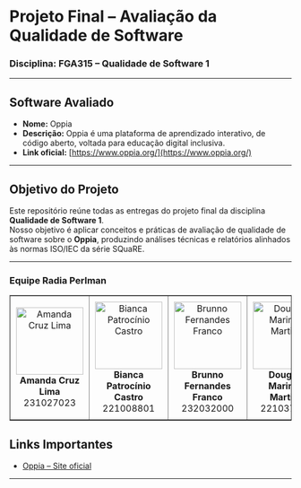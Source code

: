 # Projeto Final – Avaliação da Qualidade de Software  
### Disciplina: FGA315 – Qualidade de Software 1  

---

## Software Avaliado
- **Nome:** Oppia  
- **Descrição:** Oppia é uma plataforma de aprendizado interativo, de código aberto, voltada para educação digital inclusiva.  
- **Link oficial:** [https://www.oppia.org/](https://www.oppia.org/)

---

## Objetivo do Projeto
Este repositório reúne todas as entregas do projeto final da disciplina **Qualidade de Software 1**.  
Nosso objetivo é aplicar conceitos e práticas de avaliação de qualidade de software sobre o **Oppia**, produzindo análises técnicas e relatórios alinhados às normas ISO/IEC da série SQuaRE.

---

### Equipe Radia Perlman

<table border="1" style="border-collapse: collapse; width: 100%;">
  <tbody>
    <tr>
      <td align="center" style="padding: 10px;">
        <a href="https://github.com/mandicrz">
          <img src="https://github.com/mandicrz.png?size=120" width="120px;" alt="Amanda Cruz Lima"/>
        </a>
        <br />
        <b>Amanda Cruz Lima</b>
        <br />
        231027023
      </td>
      <td align="center" style="padding: 10px;">
        <a href="https://github.com/BiancaPatrocinio7">
          <img src="https://github.com/BiancaPatrocinio7.png?size=120" width="120px;" alt="Bianca Patrocínio Castro"/>
        </a>
        <br />
        <b>Bianca Patrocínio Castro</b>
        <br />
        221008801
      </td>
      <td align="center" style="padding: 10px;">
        <a href="https://github.com/brunnoff">
          <img src="https://github.com/brunnoff.png?size=120" width="120px;" alt="Brunno Fernandes Franco"/>
        </a>
        <br />
        <b>Brunno Fernandes Franco</b>
        <br />
        232032000
      </td>
      <td align="center" style="padding: 10px;">
        <a href="https://github.com/M4RINH0">
          <img src="https://github.com/M4RINH0.png?size=120" width="120px;" alt="Douglas Marinho Martins"/>
        </a>
        <br />
        <b>Douglas Marinho Martins</b>
        <br />
        221037465
      </td>
      <td align="center" style="padding: 10px;">
        <a href="https://github.com/bolzanMGB">
          <img src="https://github.com/bolzanMGB.png?size=120" width="120px;" alt="Othavio Araujo Bolzan"/>
        </a>
        <br />
        <b>Othavio Araujo Bolzan</b>
        <br />
        231039150
      </td>
      <td align="center" style="padding: 10px;">
        <a href="https://github.com/pedrolucasdourado">
          <img src="https://github.com/pedrolucasdourado.png?size=120" width="120px;" alt="Pedro Lucas Dourado Santos"/>
        </a>
        <br />
        <b>Pedro Lucas Dourado Santos</b>
        <br />
        211039680
      </td>
    </tr>
  </tbody>
</table>

## Links Importantes
- [Oppia – Site oficial](https://www.oppia.org/)
---
